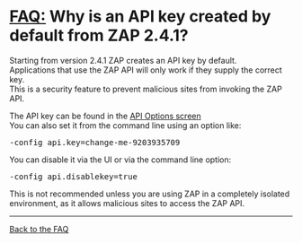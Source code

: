 # [FAQ:](FAQtoplevel) Why is an API key created by default from ZAP 2.4.1?

Starting from version 2.4.1 ZAP creates an API key by default.<br>
Applications that use the ZAP API will only work if they supply the correct key.<br>
This is a security feature to prevent malicious sites from invoking the ZAP API.

The API key can be found in the <a href="https://github.com/zaproxy/zap-core-help/wiki/HelpUiDialogsOptionsApi">API Options screen</a><br>
You can also set it from the command line using an option like: 
<pre>-config api.key=change-me-9203935709</pre>
You can disable it via the UI or via the command line option: 
<pre>-config api.disablekey=true</pre>
This is not recommended unless you are using ZAP in a completely isolated environment, as it allows malicious sites to access the ZAP API.

---

[Back to the FAQ](FAQtoplevel)
